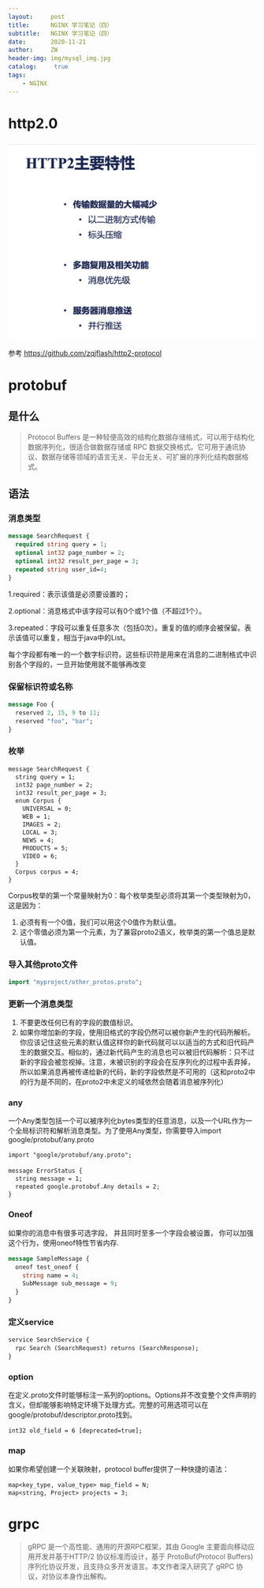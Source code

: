 ```yaml
---
layout:     post
title:      NGINX 学习笔记（四）
subtitle:   NGINX 学习笔记（四）
date:       2020-11-21
author:     ZW
header-img: img/mysql_img.jpg
catalog: 	 true
tags:
    - NGINX
---
```



# http2.0

![图一](/img/20210106201516.jpg)

参考 https://github.com/zqjflash/http2-protocol


# protobuf
## 是什么
> Protocol Buffers 是一种轻便高效的结构化数据存储格式，可以用于结构化数据序列化，很适合做数据存储或 RPC 数据交换格式。它可用于通讯协议、数据存储等领域的语言无关、平台无关、可扩展的序列化结构数据格式。

## 语法

### 消息类型
```protobuf
message SearchRequest {
  required string query = 1;
  optional int32 page_number = 2;
  optional int32 result_per_page = 3;
  repeated string user_id=4;
}
```

1.required：表示该值是必须要设置的；

2.optional：消息格式中该字段可以有0个或1个值（不超过1个）。

3.repeated：字段可以重复任意多次（包括0次）。重复的值的顺序会被保留。表示该值可以重复，相当于java中的List。

每个字段都有唯一的一个数字标识符。这些标识符是用来在消息的二进制格式中识别各个字段的，一旦开始使用就不能够再改变


### 保留标识符或名称
```protobuf
message Foo {
  reserved 2, 15, 9 to 11;
  reserved "foo", "bar";
}
```

### 枚举
```protobuf3
message SearchRequest {
  string query = 1;
  int32 page_number = 2;
  int32 result_per_page = 3;
  enum Corpus {
    UNIVERSAL = 0;
    WEB = 1;
    IMAGES = 2;
    LOCAL = 3;
    NEWS = 4;
    PRODUCTS = 5;
    VIDEO = 6;
  }
  Corpus corpus = 4;
}
```
Corpus枚举的第一个常量映射为0：每个枚举类型必须将其第一个类型映射为0，这是因为：

1. 必须有有一个0值，我们可以用这个0值作为默认值。
2. 这个零值必须为第一个元素，为了兼容proto2语义，枚举类的第一个值总是默认值。

### 导入其他proto文件
```protobuf
import "myproject/other_protos.proto";
```

### 更新一个消息类型
1. 不要更改任何已有的字段的数值标识。
2. 如果你增加新的字段，使用旧格式的字段仍然可以被你新产生的代码所解析。你应该记住这些元素的默认值这样你的新代码就可以以适当的方式和旧代码产生的数据交互。相似的，通过新代码产生的消息也可以被旧代码解析：只不过新的字段会被忽视掉。注意，未被识别的字段会在反序列化的过程中丢弃掉，所以如果消息再被传递给新的代码，新的字段依然是不可用的（这和proto2中的行为是不同的，在proto2中未定义的域依然会随着消息被序列化）


### any
一个Any类型包括一个可以被序列化bytes类型的任意消息，以及一个URL作为一个全局标识符和解析消息类型。为了使用Any类型，你需要导入import google/protobuf/any.proto
```protobuf3
import "google/protobuf/any.proto";

message ErrorStatus {
  string message = 1;
  repeated google.protobuf.Any details = 2;
}
```

### Oneof
如果你的消息中有很多可选字段， 并且同时至多一个字段会被设置， 你可以加强这个行为，使用oneof特性节省内存.

```protobuf
message SampleMessage {
  oneof test_oneof {
    string name = 4;
    SubMessage sub_message = 9;
  }
}

```


### 定义service
```protobuf
service SearchService {
  rpc Search (SearchRequest) returns (SearchResponse);
}
```

### option
在定义.proto文件时能够标注一系列的options。Options并不改变整个文件声明的含义，但却能够影响特定环境下处理方式。完整的可用选项可以在google/protobuf/descriptor.proto找到。
```protobuf3
int32 old_field = 6 [deprecated=true];
```



### map
如果你希望创建一个关联映射，protocol buffer提供了一种快捷的语法：
```protobuf3
map<key_type, value_type> map_field = N;
map<string, Project> projects = 3;
```

# grpc
> gRPC 是一个高性能、通用的开源RPC框架，其由 Google 主要面向移动应用开发并基于HTTP/2 协议标准而设计，基于 ProtoBuf(Protocol Buffers) 序列化协议开发，且支持众多开发语言。本文作者深入研究了 gRPC 协议，对协议本身作出解构。
